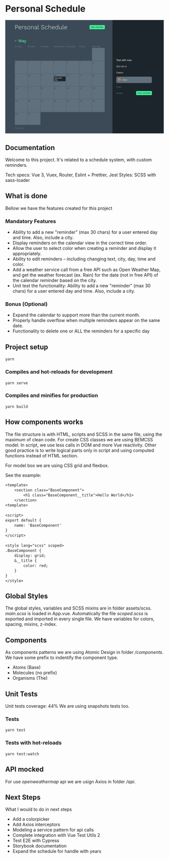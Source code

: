 # Personal Schedule

![project preview](/public/screenshot.png "Project preview")
## Documentation

Welcome to this project. It's related to a schedule system, with custom reminders.

Tech specs: Vue 3, Vuex, Router, Eslint + Prettier, Jest
Styles: SCSS with sass-loader

## What is done

Bellow we have the features created for this project
### Mandatory Features

* Ability to add a new "reminder" (max 30 chars) for a user entered day and time. Also,
include a city.
* Display reminders on the calendar view in the correct time order.
* Allow the user to select color when creating a reminder and display it appropriately.
* Ability to edit reminders – including changing text, city, day, time and color.
* Add a weather service call from a free API such as Open Weather Map, and get the
weather forecast (ex. Rain) for the date (not in free API) of the calendar reminder based on the city.
* Unit test the functionality: Ability to add a new "reminder" (max 30 chars) for a user
entered day and time. Also, include a city.
### Bonus (Optional)

* Expand the calendar to support more than the current month.
* Properly handle overflow when multiple reminders appear on the same date.
* Functionality to delete one or ALL the reminders for a specific day
## Project setup
```
yarn
```

### Compiles and hot-reloads for development
```
yarn serve
```

### Compiles and minifies for production
```
yarn build
```

## How components works

The file structure is with HTML, scripts and SCSS in the same file, using the maximum of clean code. For create CSS classes we are using BEMCSS model. In script, we use less calls in DOM and more Vue reactivity. Other good practice is to write logical parts only in script and using computed functions instead of HTML section.

For model box we are using CSS grid and flexbox.

See the example:
```vue
<template>
    <section class="BaseComponent">
        <h1 class="BaseComponent__title">Hello World</h1>
    </section>
<template>

<script>
export default {
    name: 'BaseComponent'
}
</script>

<style lang="scss" scoped>
.BaseComponent {
    display: grid;
    &__title {
        color: red;
    }
}
</style>
```

## Global Styles

The global styles, variables and SCSS mixins are in folder assets/scss.
*main.scss* is loaded in App.vue.
Automatically the file *scoped.scss* is exported and imported in every single file. We have variables for colors, spacing, mixins, z-index.

## Components

As components patterns we are using Atomic Design in folder */components*.
We have some prefix to indentify the component type.

* Atoms (Base)
* Molecules (no prefix)
* Organisms (The)

## Unit Tests

Unit tests coverage: 44%
We are using snapshots tests too.

### Tests
```
yarn test
```

### Tests with hot-reloads
```
yarn test:watch
```

## API mocked

For use *openweathermap* api we are usign Axios in folder */api*.

## Next Steps

What I would to do in next steps

* Add a colorpicker
* Add Axios interceptors
* Modeling a service pattern for api calls
* Complete integration with Vue Test Utils 2
* Test E2E with Cypress
* Storybook documentation
* Expand the schedule for handle with years